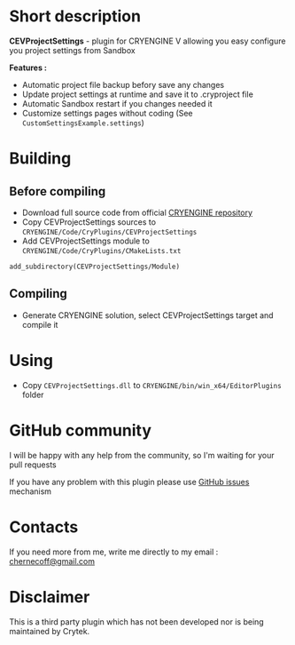 
# Short description
**CEVProjectSettings** - plugin for CRYENGINE V allowing you easy configure you project settings from Sandbox

**Features :** 
* Automatic project file backup befory save any changes
* Update project settings at runtime and save it to .cryproject file
* Automatic Sandbox restart if you changes needed it
* Customize settings pages without coding (See `CustomSettingsExample.settings`)

# Building
## Before compiling
* Download full source code from official <a href=https://github.com/CRYTEK/CRYENGINE/releases>CRYENGINE repository</a>
* Copy CEVProjectSettings sources to  `CRYENGINE/Code/CryPlugins/CEVProjectSettings `
* Add CEVProjectSettings module to `CRYENGINE/Code/CryPlugins/CMakeLists.txt `
```
add_subdirectory(CEVProjectSettings/Module)
```
## Compiling
* Generate CRYENGINE solution, select CEVProjectSettings target and compile it

# Using
* Copy ` CEVProjectSettings.dll ` to `CRYENGINE/bin/win_x64/EditorPlugins` folder


# GitHub community

I will be happy with any help from the community, so I'm waiting for your pull requests 

If you have any problem with this plugin please use [GitHub issues](https://github.com/afrostalin/CEVProjectSettings/issues) mechanism

# Contacts

If you need more from me, write me directly to my email : chernecoff@gmail.com

# Disclaimer
This is a third party plugin which has not been developed nor is being maintained by Crytek.